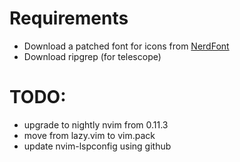 # Requirements
- Download a patched font for icons from [NerdFont](https://www.nerdfonts.com/)
- Download ripgrep (for telescope)

                                            

# TODO: 
- upgrade to nightly nvim from 0.11.3
- move from lazy.vim to vim.pack
- update nvim-lspconfig using github
